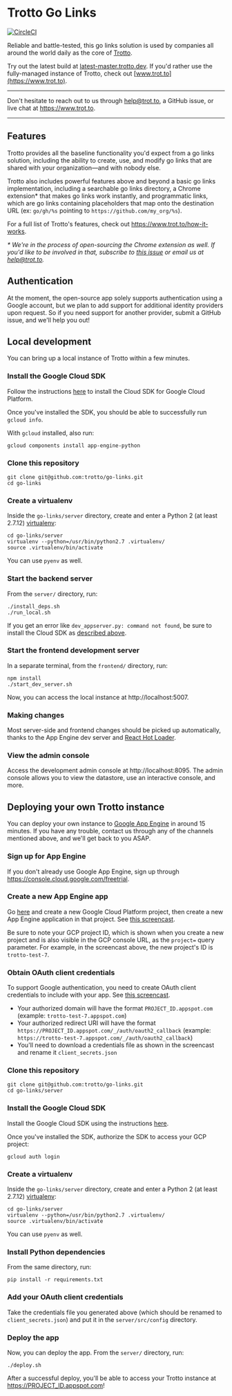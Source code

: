 # Trotto Go Links

[![CircleCI](https://circleci.com/gh/trotto/go-links.svg?style=svg)](https://circleci.com/gh/trotto/go-links)

Reliable and battle-tested, this go links solution is used by companies all around the world daily as the
core of [Trotto](https://www.trot.to).

Try out the latest build at [latest-master.trotto.dev](https://latest-master.trotto.dev). If you'd rather use
the fully-managed instance of Trotto, check out [www.trot.to](https://www.trot.to).

----

Don't hesitate to reach out to us through help@trot.to, a GitHub issue, or live chat
at https://www.trot.to.

----

## Features

Trotto provides all the baseline functionality you'd expect from a go links solution, including the ability to
create, use, and modify go links that are shared with your organization—and with nobody else.

Trotto also includes powerful features above and beyond a basic go links implementation, including a searchable go
links directory, a Chrome extension* that makes go links work instantly, and programmatic links, which are go links
containing placeholders that map onto the destination URL (ex: `go/gh/%s` pointing to `https://github.com/my_org/%s`).

For a full list of Trotto's features, check out https://www.trot.to/how-it-works.

_* We're in the process of open-sourcing the Chrome extension as well. If you'd like to be involved in that,
subscribe to [this issue](https://github.com/trotto/go-links/issues/4) or email us at help@trot.to._

## Authentication

At the moment, the open-source app solely supports authentication using a Google account,
but we plan to add support for additional identity providers upon request. So if you need support
for another provider, submit a GitHub issue, and we'll help you out!

## Local development

You can bring up a local instance of Trotto within a few minutes.

### Install the Google Cloud SDK

Follow the instructions [here](https://cloud.google.com/sdk/docs/quickstarts) to install the Cloud SDK for Google
Cloud Platform.

Once you've installed the SDK, you should be able to successfully run `gcloud info`.

With `gcloud` installed, also run:

```
gcloud components install app-engine-python
```

### Clone this repository

```
git clone git@github.com:trotto/go-links.git
cd go-links
```

### Create a virtualenv

Inside the `go-links/server` directory, create and enter a
Python 2 (at least 2.7.12) [virtualenv](https://virtualenv.pypa.io/en/latest/installation.html):

```
cd go-links/server
virtualenv --python=/usr/bin/python2.7 .virtualenv/
source .virtualenv/bin/activate
```

You can use `pyenv` as well.

### Start the backend server

From the `server/` directory, run:

```
./install_deps.sh
./run_local.sh
```

If you get an error like `dev_appserver.py: command not found`, be sure to install the Cloud SDK
as [described above](#install-the-google-cloud-sdk).

### Start the frontend development server

In a separate terminal, from the `frontend/` directory, run:

```
npm install
./start_dev_server.sh
```

Now, you can access the local instance at http://localhost:5007.

### Making changes

Most server-side and frontend changes should be picked up automatically, thanks to the App Engine dev server and
[React Hot Loader](https://github.com/gaearon/react-hot-loader).

### View the admin console

Access the development admin console at http://localhost:8095. The admin console allows you to view the datastore,
use an interactive console, and more.

## Deploying your own Trotto instance

You can deploy your own instance to [Google App Engine](https://cloud.google.com/appengine/) in
around 15 minutes. If you have any trouble, contact us through any of the channels mentioned above,
and we'll get back to you ASAP.

### Sign up for App Engine

If you don't already use Google App Engine, sign up through https://console.cloud.google.com/freetrial.

### Create a new App Engine app

Go [here](https://console.cloud.google.com/projectcreate) and create a new Google Cloud
Platform project, then create a new App Engine application in that project.
See [this screencast](https://www.screencast.com/t/YMA4LswQuCB).

Be sure to note your GCP project ID, which is shown when you create a new project and is also visible
in the GCP console URL, as the `project=` query parameter. For example, in the screencast above,
the new project's ID is `trotto-test-7`.

### Obtain OAuth client credentials

To support Google authentication, you need to create OAuth client credentials to include with your
app. See [this screencast](https://www.screencast.com/t/f2hgCLlrEGi).

* Your authorized domain will have the format `PROJECT_ID.appspot.com` (example: `trotto-test-7.appspot.com`)
* Your authorized redirect URI will have the format `https://PROJECT_ID.appspot.com/_/auth/oauth2_callback`
(example: `https://trotto-test-7.appspot.com/_/auth/oauth2_callback`)
* You'll need to download a credentials file as shown in the screencast and rename it `client_secrets.json`

### Clone this repository

```
git clone git@github.com:trotto/go-links.git
cd go-links/server
```

### Install the Google Cloud SDK

Install the Google Cloud SDK using the instructions [here](https://cloud.google.com/sdk/docs/).

Once you've installed the SDK, authorize the SDK to access your GCP project:

```
gcloud auth login
```

### Create a virtualenv

Inside the `go-links/server` directory, create and enter a
Python 2 (at least 2.7.12) [virtualenv](https://virtualenv.pypa.io/en/latest/installation.html):

```
cd go-links/server
virtualenv --python=/usr/bin/python2.7 .virtualenv/
source .virtualenv/bin/activate
```

You can use `pyenv` as well.

### Install Python dependencies

From the same directory, run:

```
pip install -r requirements.txt
```

### Add your OAuth client credentials

Take the credentials file you generated above (which should be renamed to `client_secrets.json`) and
put it in the `server/src/config` directory.

### Deploy the app

Now, you can deploy the app. From the `server/` directory, run:

```
./deploy.sh
```

After a successful deploy, you'll be able to access your Trotto instance at https://PROJECT_ID.appspot.com!

